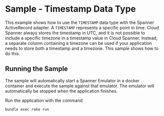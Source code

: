 # Sample - Timestamp Data Type

This example shows how to use the `TIMESTAMP` data type with the Spanner ActiveRecord adapter. A `TIMESTAMP` represents
a specific point in time. Cloud Spanner always stores the timestamp in UTC, and it is not possible to include a
specific timezone in a timestamp value in Cloud Spanner. Instead, a separate column containing a timezone can be used
if your application needs to store both a timestamp and a timezone. This sample shows how to do this.

## Running the Sample

The sample will automatically start a Spanner Emulator in a docker container and execute the sample
against that emulator. The emulator will automatically be stopped when the application finishes.

Run the application with the command

```bash
bundle exec rake run
```
